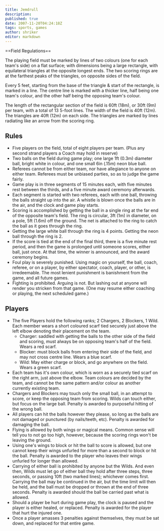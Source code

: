 ```yaml
---
title: Jemdrull
description:
published: true
date: 2007-11-20T04:24:18Z
tags: sports, games
author: shriker
editor: markdown
---
```


==Field Regulations==

The playing field must be marked by lines of two colours (one for each team's side) on a flat surface; with dimensions being a large rectangle, with equilateral triangles at the opposite longest ends. The two scoring rings are at the farthest peaks of the triangles, on opposite sides of the field.

Every 5 feet, starting from the base of the triangle & start of the rectangle, is marked in a line. The centre line is marked with a thicker line, half being one team's colour, and the other half being the opposing team's colour.

The length of the rectangular section of the field is 60ft (18m), or 30ft (9m) per team, with a total of 13 5-foot lines. The width of the field is 40ft (12m). The triangles are 40ft (12m) on each side. The triangles are marked by lines radiating like an arrow from the scoring ring.

Rules
-----

-   Five players on the field, total of eight players per team. (Plus any second strand players a Coach may hold in reserve)
-   Two balls on the field during game play; one large 1ft (0.3m) diameter ball, bright white in colour, and one small 6in (.15m) neon blue ball.
-   Referees cannot be from either team, nor have allegiance to anyone on either team. Referees must be unbiased parties, so as to judge the game fairly.
-   Game play is in three segments of 15 minutes each, with five minutes rest between the thirds, and a five minute award ceremony afterwards.
-   Each segment is started with two referees, each with one ball, throwing the balls straight up into the air. A whistle is blown once the balls are in the air, and the clock and game play starts.
-   Scoring is accomplished by getting the ball in a single ring at the far end of the opposite team's field. The ring is circular, 3ft (1m) in diameter, on a pole, 5ft (1.6m) off the ground. The net is attached to the ring to catch the ball as it goes through the ring.
-   Getting the large white ball through the ring is 4 points. Getting the neon ball through the ring is 2.
-   If the score is tied at the end of the final third, there is a five minute rest period, and then the game is prolonged until someone scores, either ball, just once. At that time, the winner is announced, and the award ceremony begins.
-   Foul play is severely punished. Using magic on yourself, the ball, coach, referee, or on a player, by either spectator, coach, player, or other, is irredeemable. The most lenient punishment is banishment from the game, and all future games.
-   Fighting is prohibited. Arguing is not. But lashing out at anyone will render you stricken from that game. (One may resume either coaching or playing, the next scheduled game.)

Players
-------

-   The five Players hold the following ranks; 2 Chargers, 2 Blockers, 1 Wild. Each member wears a short coloured scarf tied securely just above the left elbow denoting their placement on the team.
    -   Charger: saddled with getting the balls to the other side of the field and scoring, must always be on opposing team's half of the field. Wears a red scarf.
    -   Blocker: must block balls from entering their side of the field, and may not cross centre line. Wears a blue scarf.
    -   Wild: May either charge or block, and go anywhere on the field. Wears a green scarf.
-   Each team has it's own colour, which is worn as a securely tied scarf on the right arm, just above the elbow. Team colours are decided by the team, and cannot be the same pattern and/or colour as another currently existing team.
-   Chargers and Blockers may touch only the small ball, in an attempt to score, or keep the opposing team from scoring. Wilds can touch either, but focus on the large ball. Penalty is awarded to purposeful hitting of the wrong ball.
-   All players can hit the balls however they please, so long as the balls are not damaged or punctured (by nails/teeth, etc). Penalty is awarded for damaging the ball.
-   Flying is allowed by both wings or magical means. Common sense will tell you to not go too high, however, because the scoring rings won't be leaving the ground.
-   Using one's wings to block or hit the ball to score is allowed, but one cannot keep their wings unfurled for more than a second to block or hit the ball. Penalty is awarded to the player who leaves their wings unfurled for longer than allowed.
-   Carrying of either ball is prohibited by anyone but the Wilds. And even then, Wilds must let go of either ball they hold after three steps, three seconds, or passing 10ft (two marked lines); whichever comes first. Carrying the ball may be continued in the air, but the time limit will then be held, and the ball must be dropped or thrown at the end of three seconds. Penalty is awarded should the ball be carried past what is allowed.
-   Should a player be hurt during game play, the clock is paused and the player is either healed, or replaced. Penalty is awarded for the player that hurt the injured one.
-   Once a player amasses 3 penalties against themselves, they must be sat down, and replaced for that entire game.